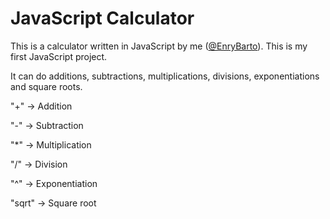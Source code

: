 # JavaScript Calculator

This is a calculator written in JavaScript by me ([@EnryBarto](https://github.com/EnryBarto)).
This is my first JavaScript project.

It can do additions, subtractions, multiplications, divisions, exponentiations and square roots.

"+" → Addition

"-" → Subtraction

"*" → Multiplication

"/" → Division

"^" → Exponentiation

"sqrt" → Square root
